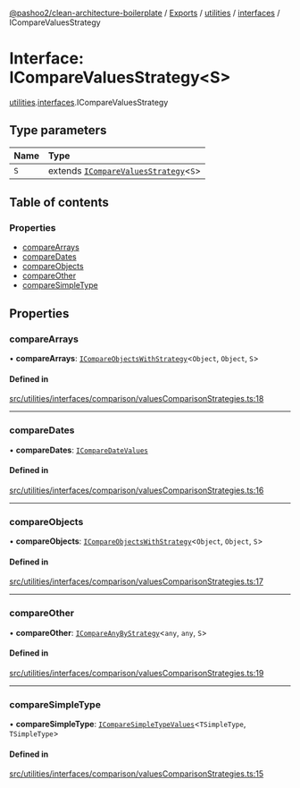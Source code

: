 [@pashoo2/clean-architecture-boilerplate](../README.md) / [Exports](../modules.md) / [utilities](../modules/utilities.md) / [interfaces](../modules/utilities.interfaces.md) / ICompareValuesStrategy

# Interface: ICompareValuesStrategy<S\>

[utilities](../modules/utilities.md).[interfaces](../modules/utilities.interfaces.md).ICompareValuesStrategy

## Type parameters

| Name | Type |
| :------ | :------ |
| `S` | extends [`ICompareValuesStrategy`](utilities.interfaces.icomparevaluesstrategy.md)<`S`\> |

## Table of contents

### Properties

- [compareArrays](utilities.interfaces.icomparevaluesstrategy.md#comparearrays)
- [compareDates](utilities.interfaces.icomparevaluesstrategy.md#comparedates)
- [compareObjects](utilities.interfaces.icomparevaluesstrategy.md#compareobjects)
- [compareOther](utilities.interfaces.icomparevaluesstrategy.md#compareother)
- [compareSimpleType](utilities.interfaces.icomparevaluesstrategy.md#comparesimpletype)

## Properties

### compareArrays

• **compareArrays**: [`ICompareObjectsWithStrategy`](utilities.interfaces.icompareobjectswithstrategy.md)<`Object`, `Object`, `S`\>

#### Defined in

[src/utilities/interfaces/comparison/valuesComparisonStrategies.ts:18](https://github.com/pashoo2/clean-architecture-boilerplate/blob/e82048b/src/utilities/interfaces/comparison/valuesComparisonStrategies.ts#L18)

___

### compareDates

• **compareDates**: [`ICompareDateValues`](utilities.interfaces.icomparedatevalues.md)

#### Defined in

[src/utilities/interfaces/comparison/valuesComparisonStrategies.ts:16](https://github.com/pashoo2/clean-architecture-boilerplate/blob/e82048b/src/utilities/interfaces/comparison/valuesComparisonStrategies.ts#L16)

___

### compareObjects

• **compareObjects**: [`ICompareObjectsWithStrategy`](utilities.interfaces.icompareobjectswithstrategy.md)<`Object`, `Object`, `S`\>

#### Defined in

[src/utilities/interfaces/comparison/valuesComparisonStrategies.ts:17](https://github.com/pashoo2/clean-architecture-boilerplate/blob/e82048b/src/utilities/interfaces/comparison/valuesComparisonStrategies.ts#L17)

___

### compareOther

• **compareOther**: [`ICompareAnyByStrategy`](utilities.interfaces.icompareanybystrategy.md)<`any`, `any`, `S`\>

#### Defined in

[src/utilities/interfaces/comparison/valuesComparisonStrategies.ts:19](https://github.com/pashoo2/clean-architecture-boilerplate/blob/e82048b/src/utilities/interfaces/comparison/valuesComparisonStrategies.ts#L19)

___

### compareSimpleType

• **compareSimpleType**: [`ICompareSimpleTypeValues`](utilities.interfaces.icomparesimpletypevalues.md)<`TSimpleType`, `TSimpleType`\>

#### Defined in

[src/utilities/interfaces/comparison/valuesComparisonStrategies.ts:15](https://github.com/pashoo2/clean-architecture-boilerplate/blob/e82048b/src/utilities/interfaces/comparison/valuesComparisonStrategies.ts#L15)
